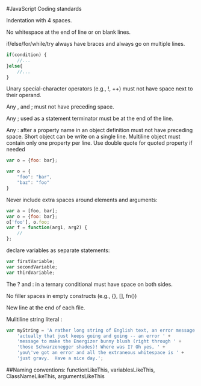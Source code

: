 #JavaScript Coding standards

Indentation with 4 spaces.

No whitespace at the end of line or on blank lines.

if/else/for/while/try always have braces and always go on multiple lines.

```JavaScript
if(condition) {
    //...
}else{
    //...
}
```

Unary special-character operators (e.g., !, ++) must not have space next to their operand.

Any , and ; must not have preceding space.

Any ; used as a statement terminator must be at the end of the line.

Any : after a property name in an object definition must not have preceding space.
Short object can be write on a single line.
Multiline object must contain only one property per line.
Use double quote for quoted property if needed

```JavaScript
var o = {foo: bar};

var o = {
    "foo": "bar",
    "baz": "foo"
}
```

Never include extra spaces around elements and arguments:
```JavaScript
var a = [foo, bar];
var o = {foo: bar};
o['foo'], o.foo;
var f = function(arg1, arg2) {
    //
};
```

declare variables as separate statements:
```JavaScript
var firstVariable;
var secondVariable;
var thirdVariable;
```

The ? and : in a ternary conditional must have space on both sides.

No filler spaces in empty constructs (e.g., {}, [], fn())

New line at the end of each file.

Mulitiline string literal :
```JavaScript
var myString = 'A rather long string of English text, an error message ' +
    'actually that just keeps going and going -- an error ' +
    'message to make the Energizer bunny blush (right through ' +
    'those Schwarzenegger shades)! Where was I? Oh yes, ' +
    'you\'ve got an error and all the extraneous whitespace is ' +
    'just gravy.  Have a nice day.';
```

##Naming conventions:
functionLikeThis, variablesLikeThis, ClassNameLikeThis, argumentsLikeThis

